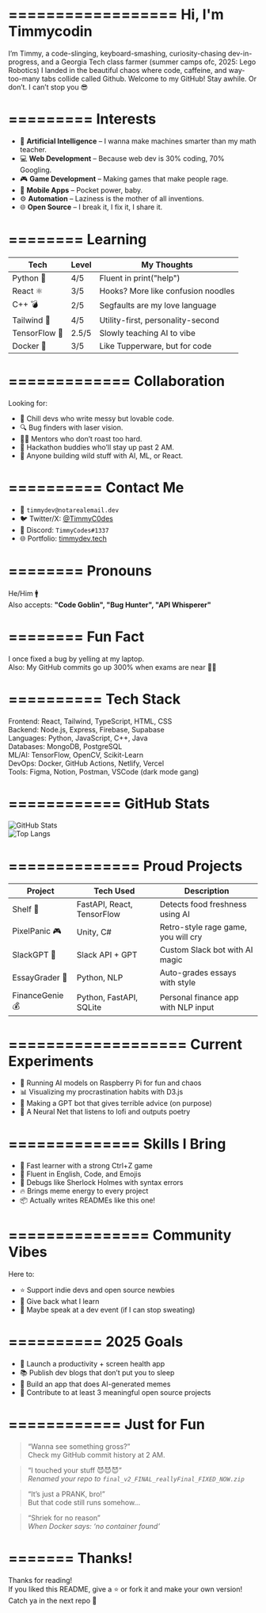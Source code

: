 ==================
Hi, I'm Timmycodin
==================

I’m Timmy, a code-slinging, keyboard-smashing, curiosity-chasing dev-in-progress, and a Georgia Tech class farmer (summer camps ofc, 2025: Lego Robotics)
I landed in the beautiful chaos where code, caffeine, and way-too-many tabs collide called Github.
Welcome to my GitHub! Stay awhile. Or don’t. I can’t stop you 😎

=========
Interests
=========

- 🧠 **Artificial Intelligence** – I wanna make machines smarter than my math teacher.
- 💻 **Web Development** – Because web dev is 30% coding, 70% Googling.
- 🎮 **Game Development** – Making games that make people rage.
- 📱 **Mobile Apps** – Pocket power, baby.
- ⚙️ **Automation** – Laziness is the mother of all inventions.
- 🌐 **Open Source** – I break it, I fix it, I share it.

========
Learning
========

| Tech          | Level      | My Thoughts                        |
|---------------|------------|------------------------------------|
| Python 🐍     | 4/5        | Fluent in print("help")            |
| React ⚛️      | 3/5        | Hooks? More like confusion noodles |
| C++ 💣        | 2/5        | Segfaults are my love language     |
| Tailwind 💅   | 4/5        | Utility-first, personality-second |
| TensorFlow 🤖 | 2.5/5      | Slowly teaching AI to vibe         |
| Docker 🐳     | 3/5        | Like Tupperware, but for code      |

=============
Collaboration
=============

Looking for:
- 🌈 Chill devs who write messy but lovable code.
- 🔍 Bug finders with laser vision.
- 👨‍🏫 Mentors who don’t roast too hard.
- 👾 Hackathon buddies who’ll stay up past 2 AM.
- 🧩 Anyone building wild stuff with AI, ML, or React.

==========
Contact Me
==========

- 📧 `timmydev@notarealemail.dev`
- 🐦 Twitter/X: [@TimmyC0des](https://twitter.com/TimmyC0des)
- 💬 Discord: `TimmyCodes#1337`
- 🌐 Portfolio: [timmydev.tech](https://timmydev.tech)

========
Pronouns
========

He/Him 🚹  
Also accepts: **"Code Goblin", "Bug Hunter", "API Whisperer"**

========
Fun Fact
========

I once fixed a bug by yelling at my laptop.  
Also: My GitHub commits go up 300% when exams are near 🧠🔥

==========
Tech Stack
==========

Frontend: React, Tailwind, TypeScript, HTML, CSS  
Backend: Node.js, Express, Firebase, Supabase  
Languages: Python, JavaScript, C++, Java  
Databases: MongoDB, PostgreSQL  
ML/AI: TensorFlow, OpenCV, Scikit-Learn  
DevOps: Docker, GitHub Actions, Netlify, Vercel  
Tools: Figma, Notion, Postman, VSCode (dark mode gang)

============
GitHub Stats
============

![GitHub Stats](https://github-readme-stats.vercel.app/api?username=Timmycodin&show_icons=true&theme=radical)  
![Top Langs](https://github-readme-stats.vercel.app/api/top-langs/?username=Timmycodin&layout=compact&theme=tokyonight)

==============
Proud Projects
==============

| Project         | Tech Used                      | Description                                  |
|-----------------|--------------------------------|----------------------------------------------|
| Shelf 🛒        | FastAPI, React, TensorFlow     | Detects food freshness using AI              |
| PixelPanic 🎮   | Unity, C#                      | Retro-style rage game, you will cry          |
| SlackGPT 💬     | Slack API + GPT                | Custom Slack bot with AI magic               |
| EssayGrader 📝  | Python, NLP                    | Auto-grades essays with style                |
| FinanceGenie 💰 | Python, FastAPI, SQLite        | Personal finance app with NLP input          |

===================
Current Experiments
===================

- 🌌 Running AI models on Raspberry Pi for fun and chaos
- 📊 Visualizing my procrastination habits with D3.js
- 💬 Making a GPT bot that gives terrible advice (on purpose)
- 🧠 A Neural Net that listens to lofi and outputs poetry

==============
Skills I Bring
==============

- 🚀 Fast learner with a strong Ctrl+Z game
- 💬 Fluent in English, Code, and Emojis
- 🧩 Debugs like Sherlock Holmes with syntax errors
- 🔥 Brings meme energy to every project
- 📦 Actually writes READMEs like this one!

===============
Community Vibes
===============

Here to:
- ⭐ Support indie devs and open source newbies
- 🧃 Give back what I learn
- 🎤 Maybe speak at a dev event (if I can stop sweating)

==========
2025 Goals
==========

- 📱 Launch a productivity + screen health app
- 📚 Publish dev blogs that don’t put you to sleep
- 📸 Build an app that does AI-generated memes
- 🤝 Contribute to at least 3 meaningful open source projects

============
Just for Fun
============

> “Wanna see something gross?”  
> Check my GitHub commit history at 2 AM.

> “I touched your stuff 😈😈😈”  
> *Renamed your repo to `final_v2_FINAL_reallyFinal_FIXED_NOW.zip`*

> “It’s just a PRANK, bro!”  
> But that code still runs somehow...

> “Shriek for no reason”  
> *When Docker says: ‘no container found’*

=======
Thanks!
=======

Thanks for reading!  
If you liked this README, give a ⭐ or fork it and make your own version!  
Catch ya in the next repo 🚀

<!---
Timmycodin/Timmycodin is a ✨ special ✨ repository because its `README.md` appears on your GitHub profile.
--->
